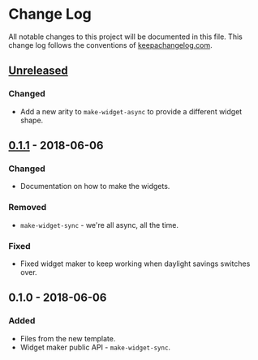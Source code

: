 # Change Log
All notable changes to this project will be documented in this file. This change log follows the conventions of [keepachangelog.com](http://keepachangelog.com/).

## [Unreleased]
### Changed
- Add a new arity to `make-widget-async` to provide a different widget shape.

## [0.1.1] - 2018-06-06
### Changed
- Documentation on how to make the widgets.

### Removed
- `make-widget-sync` - we're all async, all the time.

### Fixed
- Fixed widget maker to keep working when daylight savings switches over.

## 0.1.0 - 2018-06-06
### Added
- Files from the new template.
- Widget maker public API - `make-widget-sync`.

[Unreleased]: https://github.com/your-name/diosbot/compare/0.1.1...HEAD
[0.1.1]: https://github.com/your-name/diosbot/compare/0.1.0...0.1.1
